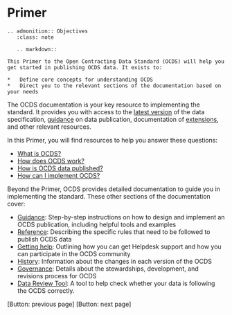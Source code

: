 # Primer
```{eval-rst}
.. admonition:: Objectives
   :class: note

   .. markdown::

This Primer to the Open Contracting Data Standard (OCDS) will help you get started in publishing OCDS data. It exists to:

*   Define core concepts for understanding OCDS
*   Direct you to the relevant sections of the documentation based on your needs
```
The OCDS documentation is your key resource to implementing the standard. It provides you with access to the [latest version](https://standard.open-contracting.org/latest/en/) of the data specification, [guidance](https://standard.open-contracting.org/latest/en/guidance/) on data publication, documentation of [extensions](https://standard.open-contracting.org/latest/en/guidance/map/extensions/), and other relevant resources.

In this Primer, you will find resources to help you answer these questions:

*   [What is OCDS?](what_is_OCDS)
*   [How does OCDS work?](how_does_OCDS_work)
*   [How is OCDS data published?](how_is_OCDS_data_published)
*   [How can I implement OCDS?](how_can_i_implement_OCDS)

Beyond the Primer, OCDS provides detailed documentation to guide you in implementing the standard. These other sections of the documentation cover:

*   [Guidance](https://standard.open-contracting.org/latest/en/guidance/): Step-by-step instructions on how to design and implement an OCDS publication, including helpful tools and examples
*   [Reference](https://standard.open-contracting.org/latest/en/schema/): Describing the specific rules that need to be followed to publish OCDS data
*   [Getting help](https://standard.open-contracting.org/latest/en/support/): Outlining how you can get Helpdesk support and how you can participate in the OCDS community
*   [History](https://standard.open-contracting.org/latest/en/history/): Information about the changes in each version of the OCDS
*   [Governance](https://standard.open-contracting.org/latest/en/governance/): Details about the stewardships, development, and revisions process for OCDS
*   [Data Review Tool](https://standard.open-contracting.org/review/): A tool to help check whether your data is following the OCDS correctly.

[Button: previous page]					   		     [Button: next page]
